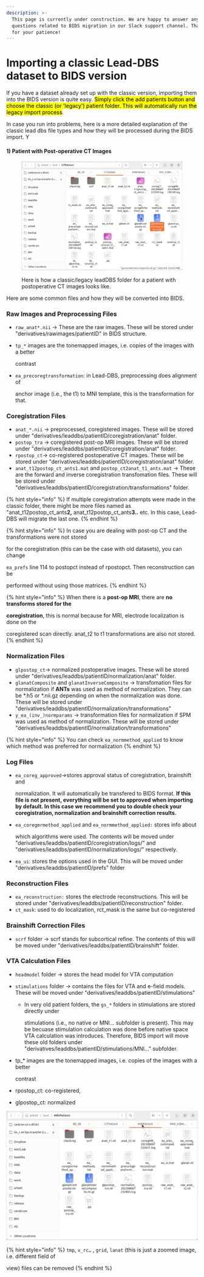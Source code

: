 ```yaml
---
description: >-
  This page is currently under construction. We are happy to answer any
  questions related to BIDS migration in our Slack support channel. Thank you
  for your patience!
---
```


# Importing a classic Lead-DBS dataset to BIDS version

If you have a dataset already set up with the classic version, importing them into the BIDS version is quite easy. <mark style="background-color:yellow;">Simply click the add patients button and choose the classic (or 'legacy') patient folder. This will automatically run the legacy import process</mark>.&#x20;

In case you run into problems, here is a more detailed explanation of the classic lead dbs file types and how they will be processed during the BIDS import. Y

#### 1) Patient with Post-operative CT Images

<figure><img src="../../.gitbook/assets/image (24).png" alt=""><figcaption><p>Here is how a classic/legacy leadDBS folder for a patient with postoperative CT images looks like.</p></figcaption></figure>

Here are some common files and how they will be converted into BIDS.

### Raw Images and Preprocessing Files

* `raw_anat*.nii` -> These are the raw images. These will be stored under "derivatives/rawimages/patientID" in BIDS structure.
*   `tp_*` images are the tonemapped images, i.e. copies of the images with a better

    contrast
*   `ea_precoregtransformation`: in Lead-DBS, preprocessing does alignment of

    anchor image (i.e., the t1) to MNI template, this is the transformation for that.

### Coregistration Files

* `anat_*.nii` -> preprocessed, coregistered images. These will be stored under "derivatives/leaddbs/patientID/coregistration/anat" folder.
* `postop_tra` -> coregistered post-op MRI images. These will be stored under "derivatives/leaddbs/patientID/coregistration/anat" folder.
* `rpostop_ct`-> co-registered postoperative CT images. These will be stored under "derivatives/leaddbs/patientID/coregistration/anat" folder.
* `anat_t12postop_ct_ants1.mat` and `postop_ct2anat_t1_ants.mat` -> These are the forward and inverse coregistration transfomation files. These will be stored under "derivatives/leaddbs/patientID/coregistration/transformations" folder.&#x20;

{% hint style="info" %}
If multiple coregistration attempts were made in the classic folder, there might be more files named as "anat\_t12postop\_ct\_ants**2,** anat\_t12postop\_ct\_ants**3..** etc. In this case, Lead-DBS will migrate the last one.&#x20;
{% endhint %}

{% hint style="info" %}
In case you are dealing with post-op CT and the transformations were not stored

for the coregistration (this can be the case with old datasets), you can change

`ea_prefs` line 114 to postopct instead of rpostopct. Then reconstruction can be

performed without using those matrices.
{% endhint %}

{% hint style="info" %}
When there is a **post-op MRI**, there are **no transforms stored for the**

**coregistration**, this is normal because for MRI, electrode localization is done on the

coregistered scan directly. anat\_t2 to t1 transformations are also not stored.
{% endhint %}

### Normalization Files

* `glpostop_ct`-> normalized postoperative images. These will be stored under "derivatives/leaddbs/patientID/normalization/anat" folder.
* `glanatComposite` and `glanatInverseComposite` -> transfomation files for normalization if **ANTs** was used as method of normalization. They can be \*.h5 or \*.nii.gz depending on when the normalization was done. These will be stored under "derivatives/leaddbs/patientID/normalization/transformations"
* `y_ea_(inv_)normparams` -> transformation files for normalization if SPM was used as method of normalization. These will be stored under "derivatives/leaddbs/patientID/normalization/transformations"

{% hint style="info" %}
You can check `ea_normmethod_applied` to know which method was preferred for normalization
{% endhint %}



### Log Files

*   `ea_coreg_approved`->stores approval status of coregistration, brainshift and

    normalization. It will automatically be transfered to BIDS format. **If this file is not present, everything will be set to approved when importing by default. In this case we recommend you to double check your coregistration, normalization and brainshift correction results.**
*   `ea_coregmrmethod_applied` and `ea_normmethod_applied:` stores info about

    which algorithms were used. The contents will be moved under "derivatives/leaddbs/patientID/coregistration/logs/" and "derivatives/leaddbs/patientID/normalization/logs/" respectively.
* `ea_ui`: stores the options used in the GUI. This will be moved under "derivatives/leaddbs/patientID/prefs" folder

### Reconstruction Files

* `ea_reconstruction:` stores the electrode reconstructions. This will be stored under "derivatives/leaddbs/patientID/reconstruction" folder.
* `ct_mask`: used to do localization, rct\_mask is the same but co-registered

### Brainshift Correction Files

* `scrf` folder -> scrf stands for subcortical refine. The contents of this will be moved under "derivatives/leaddbs/patientID/brainshift" folder.

### VTA Calculation Files

* `headmodel`  folder -> stores the head model for VTA computation
* `stimulations` folder -> contains the files for VTA and e-field models. These will be moved under "derivatives/leaddbs/patientID/stimulations"
  *   In very old patient folders, the `gs_*` folders in stimulations are stored directly under

      stimulations (i.e., no native or MNI… subfolder is present). This may be becuase stimulation calculation was done before native space VTA calculation was introduces. Therefore, BIDS import will move these old folders under "derivatives/leaddbs/patientID/stimulations/MNI..." subfolder.&#x20;



*   tp\_\* images are the tonemapped images, i.e. copies of the images with a better

    contrast
* rpostop\_ct: co-registered,
* glpostop\_ct: normalized

![](<../../.gitbook/assets/image (23).png>)

{% hint style="info" %}
`tmp`, `v_rc…` , `grid`, `lanat` (this is just a zoomed image, i.e. different field of

view) files can be removed
{% endhint %}
